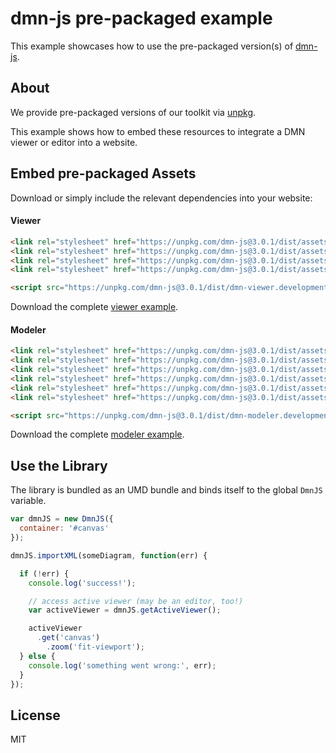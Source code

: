 # dmn-js pre-packaged example

This example showcases how to use the pre-packaged version(s) of [dmn-js](https://github.com/bpmn-io/dmn-js).


## About

We provide pre-packaged versions of our toolkit via [unpkg](https://unpkg.com/dmn-js/dist/).

This example shows how to embed these resources to integrate a DMN viewer or editor
into a website.


## Embed pre-packaged Assets

Download or simply include the relevant dependencies into your website:

#### Viewer

```html
<link rel="stylesheet" href="https://unpkg.com/dmn-js@3.0.1/dist/assets/dmn-js-drd.css">
<link rel="stylesheet" href="https://unpkg.com/dmn-js@3.0.1/dist/assets/dmn-js-decision-table.css">
<link rel="stylesheet" href="https://unpkg.com/dmn-js@3.0.1/dist/assets/dmn-js-literal-expression.css">
<link rel="stylesheet" href="https://unpkg.com/dmn-js@3.0.1/dist/assets/dmn-font/css/dmn.css">

<script src="https://unpkg.com/dmn-js@3.0.1/dist/dmn-viewer.development.js"></script>
```

Download the complete [viewer example](https://rawgit.com/bpmn-io/dmn-js-examples/master/starter/viewer.html).

#### Modeler

```html
<link rel="stylesheet" href="https://unpkg.com/dmn-js@3.0.1/dist/assets/diagram-js.css">
<link rel="stylesheet" href="https://unpkg.com/dmn-js@3.0.1/dist/assets/dmn-js-drd.css">
<link rel="stylesheet" href="https://unpkg.com/dmn-js@3.0.1/dist/assets/dmn-js-decision-table.css">
<link rel="stylesheet" href="https://unpkg.com/dmn-js@3.0.1/dist/assets/dmn-js-decision-table-controls.css">
<link rel="stylesheet" href="https://unpkg.com/dmn-js@3.0.1/dist/assets/dmn-js-literal-expression.css">
<link rel="stylesheet" href="https://unpkg.com/dmn-js@3.0.1/dist/assets/dmn-font/css/dmn.css">

<script src="https://unpkg.com/dmn-js@3.0.1/dist/dmn-modeler.development.js"></script>
```

Download the complete [modeler example](https://rawgit.com/bpmn-io/dmn-js-examples/master/starter/modeler.html).


## Use the Library

The library is bundled as an UMD bundle and binds itself to the global `DmnJS`
variable.

```javascript
var dmnJS = new DmnJS({
  container: '#canvas'
});

dmnJS.importXML(someDiagram, function(err) {

  if (!err) {
    console.log('success!');

    // access active viewer (may be an editor, too!)
    var activeViewer = dmnJS.getActiveViewer();

    activeViewer
      .get('canvas')
        .zoom('fit-viewport');
  } else {
    console.log('something went wrong:', err);
  }
});
```

## License

MIT
